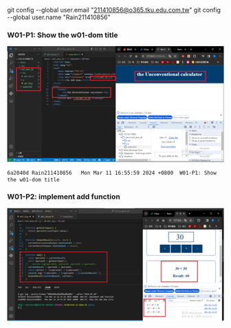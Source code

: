 git config --global user.email "211410856@o365.tku.edu.com.tw"
git config --global user.name "Rain211410856"

### W01-P1: Show the w01-dom title
 
![](w01-p1.png)
 
```
6a2040d Rain211410856   Mon Mar 11 16:55:59 2024 +0800  W01-P1: Show the w01-dom title
```

### W01-P2: implement add function
 
![](w01-p2.png)
